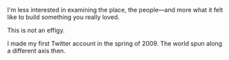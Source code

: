 
I'm less interested in examining the place, the people—and more what it felt like to build something you really loved. 


This is not an effigy. 


I made my first Twitter account in the spring of 2009. The world spun along a different axis then. 